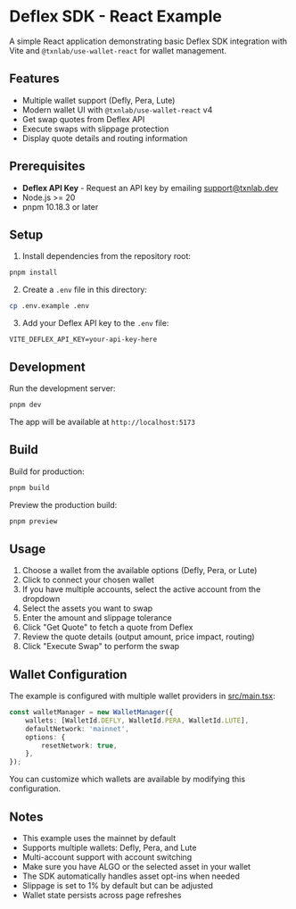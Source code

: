 # Deflex SDK - React Example

A simple React application demonstrating basic Deflex SDK integration with Vite and `@txnlab/use-wallet-react` for wallet management.

## Features

- Multiple wallet support (Defly, Pera, Lute)
- Modern wallet UI with `@txnlab/use-wallet-react` v4
- Get swap quotes from Deflex API
- Execute swaps with slippage protection
- Display quote details and routing information

## Prerequisites

- **Deflex API Key** - Request an API key by emailing [support@txnlab.dev](mailto:support@txnlab.dev)
- Node.js >= 20
- pnpm 10.18.3 or later

## Setup

1. Install dependencies from the repository root:

```bash
pnpm install
```

2. Create a `.env` file in this directory:

```bash
cp .env.example .env
```

3. Add your Deflex API key to the `.env` file:

```
VITE_DEFLEX_API_KEY=your-api-key-here
```

## Development

Run the development server:

```bash
pnpm dev
```

The app will be available at `http://localhost:5173`

## Build

Build for production:

```bash
pnpm build
```

Preview the production build:

```bash
pnpm preview
```

## Usage

1. Choose a wallet from the available options (Defly, Pera, or Lute)
2. Click to connect your chosen wallet
3. If you have multiple accounts, select the active account from the dropdown
4. Select the assets you want to swap
5. Enter the amount and slippage tolerance
6. Click "Get Quote" to fetch a quote from Deflex
7. Review the quote details (output amount, price impact, routing)
8. Click "Execute Swap" to perform the swap

## Wallet Configuration

The example is configured with multiple wallet providers in [src/main.tsx](./src/main.tsx):

```typescript
const walletManager = new WalletManager({
	wallets: [WalletId.DEFLY, WalletId.PERA, WalletId.LUTE],
	defaultNetwork: 'mainnet',
	options: {
		resetNetwork: true,
	},
});
```

You can customize which wallets are available by modifying this configuration.

## Notes

- This example uses the mainnet by default
- Supports multiple wallets: Defly, Pera, and Lute
- Multi-account support with account switching
- Make sure you have ALGO or the selected asset in your wallet
- The SDK automatically handles asset opt-ins when needed
- Slippage is set to 1% by default but can be adjusted
- Wallet state persists across page refreshes

